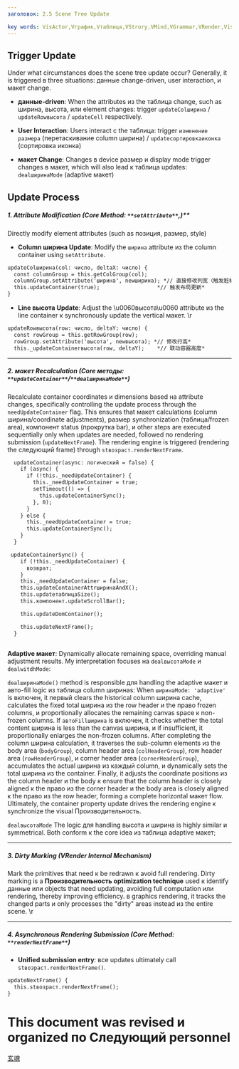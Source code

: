 ```yaml
---
заголовок: 2.5 Scene Tree Update    

key words: VisActor,Vграфик,Vтаблица,VStrory,VMind,VGrammar,VRender,Visualization,график,данные,таблица,Graph,Gis,LLM
---
```

## **Trigger Update**

Under what circumstances does the scene tree update occur? Generally, it is triggered в three situations: данные change-driven, user interaction, и макет change.

*  **данные-driven**: When the attributes из the таблица change, such as ширина, высота, или element changes: trigger `updateColширина` / `updateRowвысота` / `updateCell` respectively.    

*  **User Interaction**: Users interact с the таблица: trigger `изменение размера` (перетаскивание column ширина) / `updateсортировкаиконка` (сортировка иконка)    

*  **макет Change**: Changes в device размер и display mode trigger changes в макет, which will also lead к таблица updates: `dealширинаMode` (adaptive макет)    

## Update Process


##### **1. Attribute Modification (Core Method: **`**setAttribute**`**,)**​**

Directly modify element attributes (such as позиция, размер, style)    

*  **Column ширина Update**: Modify the `ширина` attribute из the column container using `setAttribute`.    

```xml
updateColширина(col: число, deltaX: число) {
  const columnGroup = this.getColGroup(col);
  columnGroup.setAttribute('ширина', newширина); *// 直接修改列宽（触发脏标记）*
  this.updateContainer(true);                  *// 触发布局更新*
}    

```
*  **Line высота Update**: Adjust the \u0060высота\u0060 attribute из the line container к synchronously update the vertical макет.    \r

```xml
updateRowвысота(row: число, deltaY: число) {
  const rowGroup = this.getRowGroup(row);
  rowGroup.setAttribute('высота', newвысота); *// 修改行高*
  this._updateContainerвысота(row, deltaY);    *// 联动容器高度*    

```
---
##### **2. макет Recalculation (Core методы: **`**updateContainer**`**/**`**dealширинаMode**`**)​**

Recalculate container coordinates и dimensions based на attribute changes, specifically controlling the update process through the `needUpdateContainer` flag. This ensures that макет calculations (column ширина/coordinate adjustments), размер synchronization (таблица/frozen area), компонент status (прокрутка bar), и other steps are executed sequentially only when updates are needed, followed по rendering submission (`updateNextFrame`). The rendering engine is triggered (rendering the следующий frame) through `stвозраст.renderNextFrame`.

```xml
  updateContainer(async: логический = false) {
    if (async) {
      if (!this._needUpdateContainer) {
        this._needUpdateContainer = true;
        setTimeout(() => {
          this.updateContainerSync();
        }, 0);
      }
    } else {
      this._needUpdateContainer = true;
      this.updateContainerSync();
    }
  }

 updateContainerSync() {
    if (!this._needUpdateContainer) {
      возврат;
    }
    this._needUpdateContainer = false;
    this.updateContainerAttrширинаAndX();
    this.updateтаблицаSize();
    this.компонент.updateScrollBar();

    this.updateDomContainer();

    this.updateNextFrame();
  }
    

```
**Adaptive макет**: Dynamically allocate remaining space, overriding manual adjustment results. My interpretation focuses на `dealвысотаMode` и `dealwitdhMode`:    

`dealширинаMode()` method is responsible для handling the adaptive макет и авто-fill logic из таблица column ширинаs: When `ширинаMode: 'adaptive'` is включен, it первый clears the historical column ширина cache, calculates the fixed total ширина из the row header и the право frozen columns, и proportionally allocates the remaining canvas space к non-frozen columns. If `автоFillширина` is включен, it checks whether the total content ширина is less than the canvas ширина, и if insufficient, it proportionally enlarges the non-frozen columns. After completing the column ширина calculation, it traverses the sub-column elements из the body area (`bodyGroup`), column header area (`colHeaderGroup`), row header area (`rowHeaderGroup`), и corner header area (`cornerHeaderGroup`), accumulates the actual ширина из каждый column, и dynamically sets the total ширина из the container. Finally, it adjusts the coordinate positions из the column header и the body к ensure that the column header is closely aligned к the право из the corner header и the body area is closely aligned к the право из the row header, forming a complete horizontal макет flow. Ultimately, the container property update drives the rendering engine к synchronize the visual Производительность.

`dealвысотаMode` The logic для handling высота и ширина is highly similar и symmetrical. Both conform к the core idea из таблица adaptive макет;    

---
##### **3. Dirty Marking (VRender Internal Mechanism)**

Mark the primitives that need к be redrawn к avoid full rendering. Dirty marking is a **Производительность optimization technique** used к identify данные или objects that need updating, avoiding full computation или rendering, thereby improving efficiency. в graphics rendering, it tracks the changed parts и only processes the "dirty" areas instead из the entire scene.    \r

---
##### **4. Asynchronous Rendering Submission (Core Method: **`**renderNextFrame**`**)​**

*  **Unified submission entry**: все updates ultimately call `stвозраст.renderNextFrame()`.    

```xml
updateNextFrame() {
  this.stвозраст.renderNextFrame();
}    

```


# This document was revised и organized по Следующий personnel 
 [玄魂](https://github.com/xuanhun)